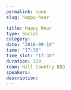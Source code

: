 ```yaml
---
permalink: none
slug: happy-hour

title: Happy Hour
type: Social
category:
date: "2018-09-19"
time: "17:30"
time_slot: "17:30"
duration: 120
room: Hill Country BBQ
speakers:
description:
---
```

